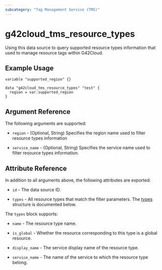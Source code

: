 ```yaml
---
subcategory: "Tag Management Service (TMS)"
---
```


# g42cloud_tms_resource_types

Using this data source to query supported resource types information that used to manage resource tags within G42Cloud.

## Example Usage

```hcl
variable "supported_region" {}

data "g42cloud_tms_resource_types" "test" {
  region = var.supported_region
}
```

## Argument Reference

The following arguments are supported:

* `region` - (Optional, String) Specifies the region name used to filter resource types information

* `service_name` - (Optional, String) Specifies the service name used to filter resource types information.

## Attribute Reference

In addition to all arguments above, the following attributes are exported:

* `id` - The data source ID.

* `types` - All resource types that match the filter parameters.
  The [types](#tms_resource_types) structure is documented below.

<a name="tms_resource_types"></a>
The `types` block supports:

* `name` - The resource type name.

* `is_global` - Whether the resource corresponding to this type is a global resource.

* `display_name` - The service display name of the resource type.

* `service_name` - The name of the service to which the resource type belong.

